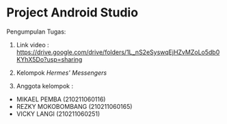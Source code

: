 # Project Android Studio
Pengumpulan Tugas: 

1. Link video : https://drive.google.com/drive/folders/1L_nS2eSyswqEjHZvMZoLo5db0KYhX5Do?usp=sharing

2. Kelompok *Hermes' Messengers*
3. Anggota kelompok :
- MIKAEL PEMBA	(210211060116)
- REZKY MOKOBOMBANG	(210211060165)
- VICKY LANGI (210211060251)
